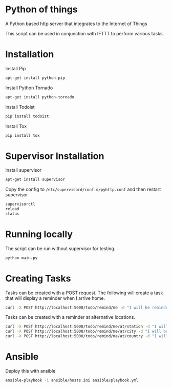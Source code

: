 # Python of things
A Python based http server that integrates to the Internet of Things

This script can be used in conjunction with IFTTT to perform various tasks.

# Installation
Install Pip
```bash
apt-get install python-pip
```

Install Python Tornado
```bash
apt-get install python-tornado
```

Install Todoist
```bash
pip install todoist
```

Install Tox
```bash
pip install tox
```
# Supervisor Installation
Install supervisor
```bash
apt-get install supervisor
```
Copy the config to ```/etc/supervisord/conf.d/pyhttp.conf``` and then restart supervisor
```bash
supervisorctl
reload
status
```
# Running locally
The script can be run without supervisor for testing.
```bash
python main.py
```
# Creating Tasks
Tasks can be created with a POST request.
The following will create a task that will display a reminder when I arrive home.
```bash
curl -X POST http://localhost:5000/todo/remind/me -d "I will be reminded when I get home"
```
Tasks can be created with a reminder at alternative locations.
```bash
curl -X POST http://localhost:5000/todo/remind/me/at/station -d "I will be reminded when I arrive at the station"
curl -X POST http://localhost:5000/todo/remind/me/at/city -d "I will be reminded when I arrive at home in the city"
curl -X POST http://localhost:5000/todo/remind/me/at/country -d "I will be reminded when I arrive at home in the country"
```
# Ansible
Deploy this with ansible
```bash
ansible-playbook -i ansible/hosts.ini ansible/playbook.yml
```